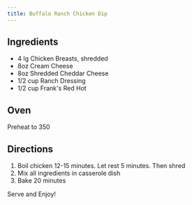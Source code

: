 ```yaml
---
title: Buffalo Ranch Chicken Dip
---
```

## Ingredients
* 4 lg Chicken Breasts, shredded
* 8oz Cream Cheese
* 8oz Shredded Cheddar Cheese
* 1/2 cup Ranch Dressing
* 1/2 cup Frank's Red Hot

## Oven
Preheat to 350

## Directions
1. Boil chicken 12-15 minutes. Let rest 5 minutes. Then shred
2. Mix all ingredients in casserole dish
3. Bake 20 minutes

Serve and Enjoy!
